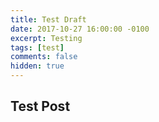 ```yaml
---
title: Test Draft
date: 2017-10-27 16:00:00 -0100
excerpt: Testing
tags: [test]
comments: false
hidden: true
---
```

## Test Post
